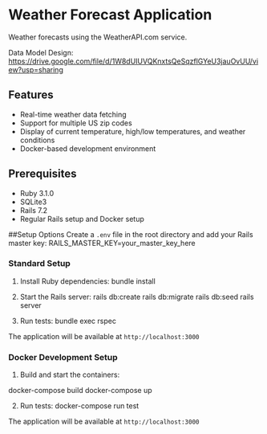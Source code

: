 # Weather Forecast Application

Weather forecasts using the WeatherAPI.com service.

Data Model Design: https://drive.google.com/file/d/1W8dUIUVQKnxtsQeSqzflGYeU3jauOvUU/view?usp=sharing

## Features

- Real-time weather data fetching
- Support for multiple US zip codes
- Display of current temperature, high/low temperatures, and weather conditions
- Docker-based development environment

## Prerequisites

- Ruby 3.1.0
- SQLite3
- Rails 7.2
- Regular Rails setup and Docker setup

##Setup Options
Create a `.env` file in the root directory and add your Rails master key:
RAILS_MASTER_KEY=your_master_key_here

### Standard Setup

1. Install Ruby dependencies:
bundle install

2. Start the Rails server:
rails db:create
rails db:migrate
rails db:seed
rails server

3. Run tests:
bundle exec rspec

The application will be available at `http://localhost:3000`


### Docker Development Setup

1. Build and start the containers:

docker-compose build
docker-compose up

2. Run tests:
docker-compose run test

The application will be available at `http://localhost:3000`

